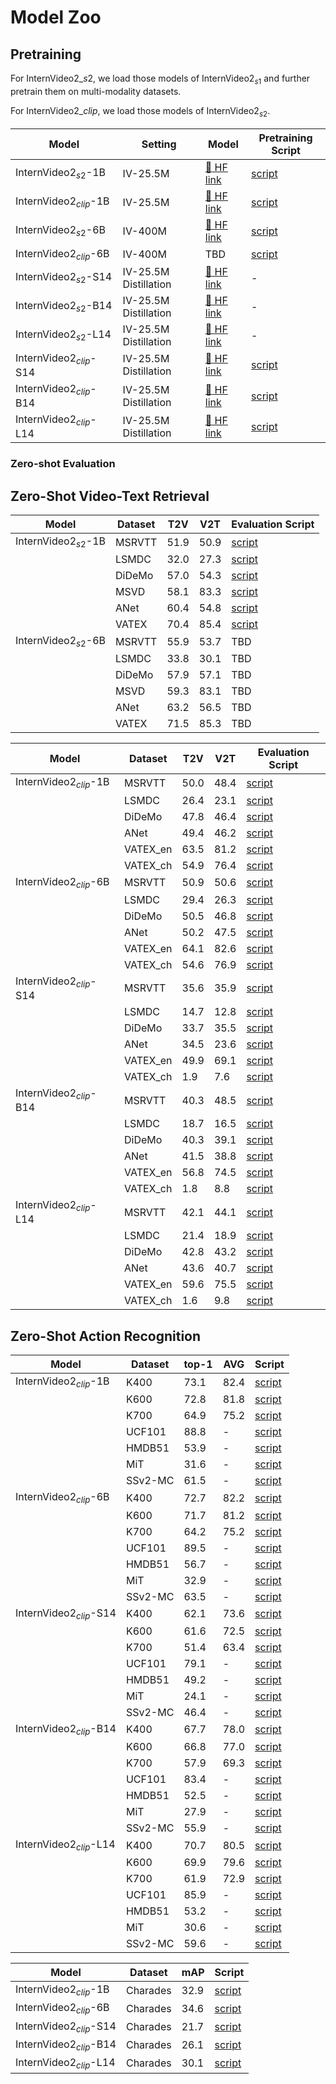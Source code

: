 # Model Zoo


## Pretraining 
For $\text{InternVideo2}\_{s2}$, we load those models of $\text{InternVideo2}_{s1}$ and further pretrain them on multi-modality datasets.

For $\text{InternVideo2}\_{clip}$, we load those models of $\text{InternVideo2}_{s2}$.


| Model    | Setting     | Model  | Pretraining Script  |
| -------- | ----------- | ------ | ------------- |
| $\text{InternVideo2}_{s2}$-1B | IV-25.5M          | [:hugs: HF link](https://huggingface.co/OpenGVLab/InternVideo2-Stage2_1B-224p-f4) | [script](scripts/pretraining/stage2/1B/run.sh)  |
| $\text{InternVideo2}_{clip}$-1B | IV-25.5M        |  [:hugs: HF link](https://huggingface.co/OpenGVLab/InternVideo2-CLIP-1B-224p-f8) | [script](scripts/pretraining/clip/1B/run.sh)  |
| $\text{InternVideo2}_{s2}$-6B | IV-400M         |  [:hugs: HF link](https://huggingface.co/OpenGVLab/InternVideo2-Stage2_6B-224p-f4) | [script](scripts/pretraining/stage2/6B/run.sh) |
| $\text{InternVideo2}_{clip}$-6B | IV-400M         |  TBD | [script](scripts/pretraining/clip/6B/run.sh) |
| $\text{InternVideo2}_{s2}$-S14 | IV-25.5M Distillation |  [:hugs: HF link](https://huggingface.co/OpenGVLab/InternVideo2_distillation_models/blob/main/stage1/S14/S14_dist_1B_stage2/pytorch_model.bin) | - |
| $\text{InternVideo2}_{s2}$-B14 | IV-25.5M Distillation |  [:hugs: HF link](https://huggingface.co/OpenGVLab/InternVideo2_distillation_models/blob/main/stage1/B14/B14_dist_1B_stage2/pytorch_model.bin) | - |
| $\text{InternVideo2}_{s2}$-L14 | IV-25.5M Distillation |  [:hugs: HF link](https://huggingface.co/OpenGVLab/InternVideo2_distillation_models/blob/main/stage1/L14/L14_dist_1B_stage2/pytorch_model.bin) | - |
| $\text{InternVideo2}_{clip}$-S14 | IV-25.5M Distillation |  [:hugs: HF link](https://huggingface.co/OpenGVLab/InternVideo2_distillation_models/resolve/main/clip/S14/pytorch_model.bin) | [script](scripts/pretraining/clip/S14/run.sh) |
| $\text{InternVideo2}_{clip}$-B14 | IV-25.5M Distillation |  [:hugs: HF link](https://huggingface.co/OpenGVLab/InternVideo2_distillation_models/resolve/main/clip/B14/pytorch_model.bin) | [script](scripts/pretraining/clip/B14/run.sh) |
| $\text{InternVideo2}_{clip}$-L14 | IV-25.5M Distillation |  [:hugs: HF link](https://huggingface.co/OpenGVLab/InternVideo2_distillation_models/resolve/main/clip/L14/pytorch_model.bin) | [script](scripts/pretraining/clip/L14/run.sh) |


### Zero-shot Evaluation

## Zero-Shot Video-Text Retrieval

| Model    | Dataset     |  T2V  | V2T  | Evaluation Script  |
| -------- | ----------- | ------ | ------- | ------- |
| $\text{InternVideo2}_{s2}$-1B | MSRVTT | 51.9 | 50.9 | [script](scripts/evaluation/stage2/zero_shot/1B/eval_msrvtt.sh) |
|                               | LSMDC  | 32.0 | 27.3 | [script](scripts/evaluation/stage2/zero_shot/1B/eval_lsmdc.sh) |
|                               | DiDeMo | 57.0 | 54.3 | [script](scripts/evaluation/stage2/zero_shot/1B/eval_didemo.sh) |
|                               | MSVD   | 58.1 | 83.3 | [script](scripts/evaluation/stage2/zero_shot/1B/eval_msvd.sh) |
|                               | ANet   | 60.4 | 54.8 | [script](scripts/evaluation/stage2/zero_shot/1B/eval_anet.sh) |
|                               | VATEX  | 70.4 | 85.4 | [script](scripts/evaluation/stage2/zero_shot/1B/eval_vatex.sh) |
| $\text{InternVideo2}_{s2}$-6B | MSRVTT | 55.9 | 53.7 | TBD |
|                               | LSMDC  | 33.8 | 30.1 | TBD |
|                               | DiDeMo | 57.9 | 57.1 | TBD |
|                               | MSVD   | 59.3 | 83.1 | TBD |
|                               | ANet   | 63.2 | 56.5 | TBD |
|                               | VATEX  | 71.5 | 85.3 | TBD |


| Model    | Dataset     |  T2V  | V2T  | Evaluation Script  |
| -------- | ----------- | ------ | ------- | ------- |
| $\text{InternVideo2}_{clip}$-1B | MSRVTT | 50.0 | 48.4 | [script](scripts/evaluation/clip/zero_shot/1B/eval_msrvtt.sh) |
|                               | LSMDC  | 26.4 | 23.1 | [script](scripts/evaluation/clip/zero_shot/1B/eval_lsmdc.sh) |
|                               | DiDeMo | 47.8 | 46.4 | [script](scripts/evaluation/clip/zero_shot/1B/eval_didemo.sh) |
|                               | ANet   | 49.4 | 46.2 | [script](scripts/evaluation/clip/zero_shot/1B/eval_anet.sh) |
|                               | VATEX_en  | 63.5 | 81.2 | [script](scripts/evaluation/clip/zero_shot/1B/eval_vatex_en.sh) |
|                               | VATEX_ch  | 54.9 | 76.4 | [script](scripts/evaluation/clip/zero_shot/1B/eval_vatex_ch.sh) |
| $\text{InternVideo2}_{clip}$-6B | MSRVTT | 50.9 | 50.6 | [script](scripts/evaluation/clip/zero_shot/6B/eval_msrvtt.sh) |
|                               | LSMDC  | 29.4 | 26.3 | [script](scripts/evaluation/clip/zero_shot/6B/eval_lsmdc.sh) |
|                               | DiDeMo | 50.5 | 46.8| [script](scripts/evaluation/clip/zero_shot/6B/eval_didemo.sh) |
|                               | ANet   | 50.2 | 47.5 | [script](scripts/evaluation/clip/zero_shot/6B/eval_anet.sh) |
|                               | VATEX_en  | 64.1 | 82.6 | [script](scripts/evaluation/clip/zero_shot/6B/eval_vatex_en.sh) |
|                               | VATEX_ch  | 54.6 | 76.9 | [script](scripts/evaluation/clip/zero_shot/6B/eval_vatex_ch.sh) |
| $\text{InternVideo2}_{clip}$-S14 | MSRVTT | 35.6 | 35.9 | [script](scripts/evaluation/clip/zero_shot/S14/eval_msrvtt.sh) |
|                               | LSMDC  | 14.7 | 12.8 | [script](scripts/evaluation/clip/zero_shot/S14/eval_lsmdc.sh) |
|                               | DiDeMo | 33.7 | 35.5 | [script](scripts/evaluation/clip/zero_shot/S14/eval_didemo.sh) |
|                               | ANet   | 34.5 | 23.6 | [script](scripts/evaluation/clip/zero_shot/S14/eval_anet.sh) |
|                               | VATEX_en  | 49.9 | 69.1 | [script](scripts/evaluation/clip/zero_shot/S14/eval_vatex_en.sh) |
|                               | VATEX_ch  | 1.9 | 7.6 | [script](scripts/evaluation/clip/zero_shot/S14/eval_vatex_ch.sh) |
| $\text{InternVideo2}_{clip}$-B14 | MSRVTT | 40.3 | 48.5 | [script](scripts/evaluation/clip/zero_shot/B14/eval_msrvtt.sh) |
|                               | LSMDC  | 18.7 | 16.5 | [script](scripts/evaluation/clip/zero_shot/B14/eval_lsmdc.sh) |
|                               | DiDeMo | 40.3 | 39.1 | [script](scripts/evaluation/clip/zero_shot/B14/eval_didemo.sh) |
|                               | ANet   | 41.5 | 38.8 | [script](scripts/evaluation/clip/zero_shot/B14/eval_anet.sh) |
|                               | VATEX_en  | 56.8 | 74.5 | [script](scripts/evaluation/clip/zero_shot/B14/eval_vatex_en.sh) |
|                               | VATEX_ch  | 1.8 | 8.8 | [script](scripts/evaluation/clip/zero_shot/B14/eval_vatex_ch.sh) |
| $\text{InternVideo2}_{clip}$-L14 | MSRVTT | 42.1 | 44.1 | [script](scripts/evaluation/clip/zero_shot/L14/eval_msrvtt.sh) |
|                               | LSMDC  | 21.4 | 18.9 | [script](scripts/evaluation/clip/zero_shot/L14/eval_lsmdc.sh) |
|                               | DiDeMo | 42.8 | 43.2 | [script](scripts/evaluation/clip/zero_shot/L14/eval_didemo.sh) |
|                               | ANet   | 43.6 | 40.7 | [script](scripts/evaluation/clip/zero_shot/L14/eval_anet.sh) |
|                               | VATEX_en  | 59.6 | 75.5 | [script](scripts/evaluation/clip/zero_shot/L14/eval_vatex_en.sh) |
|                               | VATEX_ch  | 1.6 | 9.8 | [script](scripts/evaluation/clip/zero_shot/L14/eval_vatex_ch.sh) |


## Zero-Shot Action Recognition

| Model    | Dataset     |  top-1  | AVG  | Script  |
| -------- | ----------- | ------ | ------- | ------- |
| $\text{InternVideo2}_{clip}$-1B | K400 | 73.1 | 82.4 | [script](scripts/evaluation/clip/zero_shot/1B/eval_k400.sh) |
|                                 | K600  | 72.8 | 81.8 | [script](scripts/evaluation/clip/zero_shot/1B/eval_k600.sh) |
|                                 | K700 | 64.9 | 75.2 | [script](scripts/evaluation/clip/zero_shot/1B/eval_k700.sh) |
|                                 | UCF101 | 88.8 | - | [script](scripts/evaluation/clip/zero_shot/1B/eval_ucf101.sh) |
|                                 | HMDB51 | 53.9 | - | [script](scripts/evaluation/clip/zero_shot/1B/eval_hmdb51.sh) |
|                                 | MiT | 31.6 | - | [script](scripts/evaluation/clip/zero_shot/1B/eval_mit.sh) |
|                                 | SSv2-MC | 61.5 | - | [script](scripts/evaluation/clip/zero_shot/1B/eval_ssv2_mc.sh) |
| $\text{InternVideo2}_{clip}$-6B | K400 | 72.7 | 82.2 | [script](scripts/evaluation/clip/zero_shot/1B/eval_k400.sh) |
|                                 | K600  | 71.7 | 81.2 | [script](scripts/evaluation/clip/zero_shot/1B/eval_k600.sh) |
|                                 | K700 | 64.2 | 75.2 | [script](scripts/evaluation/clip/zero_shot/1B/eval_k700.sh) |
|                                 | UCF101 | 89.5 | - | [script](scripts/evaluation/clip/zero_shot/1B/eval_ucf101.sh) |
|                                 | HMDB51 | 56.7 | - | [script](scripts/evaluation/clip/zero_shot/1B/eval_hmdb51.sh) |
|                                 | MiT | 32.9 | - | [script](scripts/evaluation/clip/zero_shot/1B/eval_mit.sh) |
|                                 | SSv2-MC | 63.5 | - | [script](scripts/evaluation/clip/zero_shot/1B/eval_ssv2_mc.sh) |
| $\text{InternVideo2}_{clip}$-S14 | K400 | 62.1 | 73.6 | [script](scripts/evaluation/clip/zero_shot/S14/eval_k400.sh) |
|                                 | K600  | 61.6 | 72.5 | [script](scripts/evaluation/clip/zero_shot/S14/eval_k600.sh) |
|                                 | K700 | 51.4 | 63.4 | [script](scripts/evaluation/clip/zero_shot/S14/eval_k700.sh) |
|                                 | UCF101 | 79.1 | - | [script](scripts/evaluation/clip/zero_shot/S14/eval_ucf101.sh) |
|                                 | HMDB51 | 49.2 | - | [script](scripts/evaluation/clip/zero_shot/S14/eval_hmdb51.sh) |
|                                 | MiT | 24.1 | - | [script](scripts/evaluation/clip/zero_shot/S14/eval_mit.sh) |
|                                 | SSv2-MC | 46.4 | - | [script](scripts/evaluation/clip/zero_shot/S14/eval_ssv2_mc.sh) |
| $\text{InternVideo2}_{clip}$-B14 | K400 | 67.7 | 78.0 | [script](scripts/evaluation/clip/zero_shot/B14/eval_k400.sh) |
|                                 | K600  | 66.8 | 77.0 | [script](scripts/evaluation/clip/zero_shot/B14/eval_k600.sh) |
|                                 | K700 | 57.9 | 69.3 | [script](scripts/evaluation/clip/zero_shot/B14/eval_k700.sh) |
|                                 | UCF101 | 83.4 | - | [script](scripts/evaluation/clip/zero_shot/B14/eval_ucf101.sh) |
|                                 | HMDB51 | 52.5 | - | [script](scripts/evaluation/clip/zero_shot/B14/eval_hmdb51.sh) |
|                                 | MiT | 27.9 | - | [script](scripts/evaluation/clip/zero_shot/B14/eval_mit.sh) |
|                                 | SSv2-MC | 55.9 | - | [script](scripts/evaluation/clip/zero_shot/B14/eval_ssv2_mc.sh) |
| $\text{InternVideo2}_{clip}$-L14 | K400 | 70.7 | 80.5 | [script](scripts/evaluation/clip/zero_shot/L14/eval_k400.sh) |
|                                 | K600  | 69.9 | 79.6 | [script](scripts/evaluation/clip/zero_shot/L14/eval_k600.sh) |
|                                 | K700 | 61.9 | 72.9 | [script](scripts/evaluation/clip/zero_shot/L14/eval_k700.sh) |
|                                 | UCF101 | 85.9 | - | [script](scripts/evaluation/clip/zero_shot/L14/eval_ucf101.sh) |
|                                 | HMDB51 | 53.2 | - | [script](scripts/evaluation/clip/zero_shot/L14/eval_hmdb51.sh) |
|                                 | MiT | 30.6 | - | [script](scripts/evaluation/clip/zero_shot/L14/eval_mit.sh) |
|                                 | SSv2-MC | 59.6 | - | [script](scripts/evaluation/clip/zero_shot/L14/eval_ssv2_mc.sh) |

| Model    | Dataset     |  mAP  | Script  |
| -------- | ----------- | ------ | ------- |
| $\text{InternVideo2}_{clip}$-1B | Charades | 32.9 | [script](scripts/evaluation/clip/zero_shot/1B/eval_charades_mc.sh) |
| $\text{InternVideo2}_{clip}$-6B | Charades | 34.6 | [script](scripts/evaluation/clip/zero_shot/6B/eval_charades_mc.sh) |
| $\text{InternVideo2}_{clip}$-S14 | Charades | 21.7 | [script](scripts/evaluation/clip/zero_shot/S14/eval_charades_mc.sh) |
| $\text{InternVideo2}_{clip}$-B14 | Charades | 26.1 | [script](scripts/evaluation/clip/zero_shot/B14/eval_charades_mc.sh) |
| $\text{InternVideo2}_{clip}$-L14 | Charades | 30.1 | [script](scripts/evaluation/clip/zero_shot/L14/eval_charades_mc.sh) |
